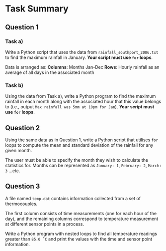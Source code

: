 # Task Summary

## Question 1

### Task a)
Write a Python script that uses the data from `rainfall_southport_2006.txt` to find the maximum rainfall in January. **Your script must use `for` loops**.

Data is arranged as:
**Columns**: Months Jan-Dec
**Rows**: Hourly rainfall as an average of all days in the associated month

### Task b)
Using the data from Task a), write a Python program to find the maximum rainfall in each month along with the associated hour that this value belongs to (i.e., output `Max rainfall was 5mm at 10pm for Jan`).  **Your script must use `for` loops**.

## Question 2
Using the same data as in Question 1, write a Python script that utilises `for` loops to compute the mean
and standard deviation of the rainfall for any given month.

The user must be able to specify the month they wish to calculate the statistics for. Months can be represented as `January: 1`, `February: 2`, `March: 3` ...etc.

## Question 3
A file named `temp.dat` contains information collected from a set of thermocouples.

The first column consists of time measurements (one for each hour of the day), and the remaining columns correspond to temperature measurement at different sensor points in a process.

Write a Python program with nested loops to find all temperature readings greater than `85.0 ˚C` and print the values with the time and sensor point information.